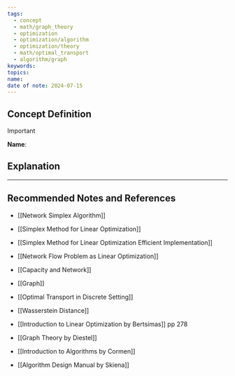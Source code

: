 ```yaml
---
tags:
  - concept
  - math/graph_theory
  - optimization
  - optimization/algorithm
  - optimization/theory
  - math/optimal_transport
  - algorithm/graph
keywords: 
topics: 
name: 
date of note: 2024-07-15
---
```


## Concept Definition

>[!important]
>**Name**: 



## Explanation





-----------
##  Recommended Notes and References


- [[Network Simplex Algorithm]]
- [[Simplex Method for Linear Optimization]]
- [[Simplex Method for Linear Optimization Efficient Implementation]]

- [[Network Flow Problem as Linear Optimization]]
- [[Capacity and Network]]
- [[Graph]]


- [[Optimal Transport in Discrete Setting]]
- [[Wasserstein Distance]]


- [[Introduction to Linear Optimization by Bertsimas]] pp 278
- [[Graph Theory by Diestel]] 
- [[Introduction to Algorithms by Cormen]]
- [[Algorithm Design Manual by Skiena]]